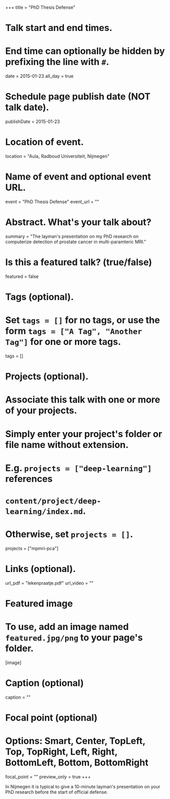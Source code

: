 +++
title = "PhD Thesis Defense"

# Talk start and end times.
#   End time can optionally be hidden by prefixing the line with `#`.
date = 2015-01-23
all_day = true

# Schedule page publish date (NOT talk date).
publishDate = 2015-01-23

# Location of event.
location = "Aula, Radboud Universiteit, Nijmegen"

# Name of event and optional event URL.
event = "PhD Thesis Defense"
event_url = ""

# Abstract. What's your talk about?
summary = "The layman's presentation on my PhD research on computerize detection of prostate cancer in multi-paramteric MRI."

# Is this a featured talk? (true/false)
featured = false

# Tags (optional).
#   Set `tags = []` for no tags, or use the form `tags = ["A Tag", "Another Tag"]` for one or more tags.
tags = []

# Projects (optional).
#   Associate this talk with one or more of your projects.
#   Simply enter your project's folder or file name without extension.
#   E.g. `projects = ["deep-learning"]` references 
#   `content/project/deep-learning/index.md`.
#   Otherwise, set `projects = []`.
projects = ["mpmri-pca"]

# Links (optional).
url_pdf = "lekenpraatje.pdf"
url_video = ""

# Featured image
# To use, add an image named `featured.jpg/png` to your page's folder. 
[image]
  # Caption (optional)
  caption = ""

  # Focal point (optional)
  # Options: Smart, Center, TopLeft, Top, TopRight, Left, Right, BottomLeft, Bottom, BottomRight
  focal_point = ""
  preview_only = true
+++

In Nijmegen it is typical to give a 10-minute layman's presentation on your PhD research before the start of official defense.
